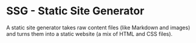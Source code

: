 # SSG - Static Site Generator

A static site generator takes raw content files (like Markdown and images) and turns them into a static website (a mix of HTML and CSS files).


